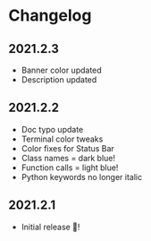 # Changelog

## 2021.2.3

- Banner color updated
- Description updated

## 2021.2.2

- Doc typo update
- Terminal color tweaks 
- Color fixes for Status Bar
- Class names = dark blue!
- Function calls = light blue!
- Python keywords no longer italic

## 2021.2.1

- Initial release 🎉!
